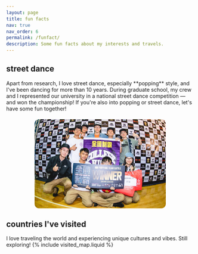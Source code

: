 ```yaml
---
layout: page
title: fun facts
nav: true
nav_order: 6
permalink: /funfact/
description: Some fun facts about my interests and travels.
---
```

<h2 class="section-title">street dance</h2>
Apart from research, I love street dance, especially **popping** style, and I've been dancing for more than 10 years.
During graduate school, my crew and I represented our university in a national street dance competition — and won the championship!
If you're also into popping or street dance, let's have some fun together!

<img src="/assets/img/dance.jpg" alt="Street dance performance"
     style="width: 70%; max-width: 400px; border-radius: 12px; display: block; margin: 20px auto;">

<h2 class="section-title">countries I've visited</h2>
I love traveling the world and experiencing unique cultures and vibes.
Still exploring!
{% include visited_map.liquid %}

<!-- {% include visitor.liquid %} -->
